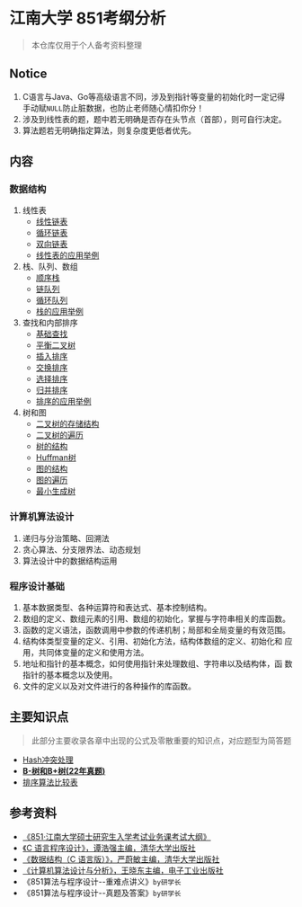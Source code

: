 # 江南大学 851考纲分析

> 本仓库仅用于个人备考资料整理

## Notice

1. C语言与Java、Go等高级语言不同，涉及到指针等变量的初始化时一定记得手动赋`NULL`防止脏数据，也防止老师随心情扣你分！
2. 涉及到线性表的题，题中若无明确是否存在头节点（首部），则可自行决定。
3. 算法题若无明确指定算法，则复杂度更低者优先。

## 内容

### 数据结构

1. 线性表
   - [线性链表](structs/01/1_LineList.c)
   - [循环链表](structs/01/1_CircList.c)
   - [双向链表](structs/01/1_DoubList.c)
   - [线性表的应用举例](structs/01/1_Usage_List.c)
2. 栈、队列、数组
   - [顺序栈](structs/02/2_SeqStack.c)
   - [链队列](structs/02/2_LinkQueue.c)
   - [循环队列](structs/02/2_SeqQueue.c)
   - [栈的应用举例](structs/02/2_Usage_Stack.c)
3. 查找和内部排序
   - [基础查找](structs/03/03_Search.c)
   - [平衡二叉树](structs/03/03_BalancedTree.c)
   - [插入排序](structs/03/03_Sort_Insert.c)
   - [交换排序](structs/03/03_Sort_Exchange.c)
   - [选择排序](structs/03/03_Sort_Select.c)
   - [归并排序](structs/03/03_Sort_Merge.c)
   - [排序的应用举例](structs/03/03_USage_Sort.c)
4. 树和图
   - [二叉树的存储结构](structs/04/4_BTree.c)
   - [二叉树的遍历](structs/04/4_BTree_Traverse.c)
   - [树的结构](structs/04/4_Tree_Struct.c)
   - [Huffman树](structs/04/4_Tree_Huffman.c)
   - [图的结构](structs/04/4_Graph.c)
   - [图的遍历](structs/04/4_Graph_Traverse.c)
   - [最小生成树](structs/04/4_Graph_MinSpanning.c)

### 计算机算法设计
1. 递归与分治策略、回溯法
2. 贪心算法、分支限界法、动态规划
3. 算法设计中的数据结构运用

### 程序设计基础
1. 基本数据类型、各种运算符和表达式、基本控制结构。
2. 数组的定义、数组元素的引用、数组的初始化，掌握与字符串相关的库函数。
3. 函数的定义语法，函数调用中参数的传递机制；局部和全局变量的有效范围。
4. 结构体类型变量的定义、引用、初始化方法，结构体数组的定义、初始化和 应用，共同体变量的定义和使用方法。
5. 地址和指针的基本概念，如何使用指针来处理数组、字符串以及结构体，函 数指针的基本概念以及使用。
6. 文件的定义以及对文件进行的各种操作的库函数。

## 主要知识点

> 此部分主要收录各章中出现的公式及零散重要的知识点，对应题型为简答题

- [Hash冲突处理](kpoints/Hash.md)
- [**B-树和B+树(22年真题)**](structs/03/03_B&BPlusTree.c)
- [排序算法比较表](kpoints/CompareSort.md)

## 参考资料

- [《851·江南大学硕士研究生入学考试业务课考试大纲》](docs/2024_851.pdf)
- [《C 语言程序设计》，谭浩强主编，清华大学出版社](docs/C语言程序设计.pdf)
- [《数据结构（C 语言版）》，严蔚敏主编，清华大学出版社](docs/数据结构(C语言).pdf)
- [《计算机算法设计与分析》，王晓东主编，电子工业出版社](docs/计算机算法设计与分析.pdf)
- 《851算法与程序设计--重难点讲义》`by研学长`
- 《851算法与程序设计--真题及答案》`by研学长`
